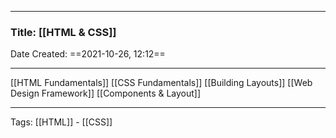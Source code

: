 --------

### Title: [[HTML & CSS]]
Date Created: ==2021-10-26, 12:12==

--------

[[HTML Fundamentals]]
[[CSS Fundamentals]]
[[Building Layouts]]
[[Web Design Framework]]
[[Components & Layout]]

--------
Tags: [[HTML]] - [[CSS]]
